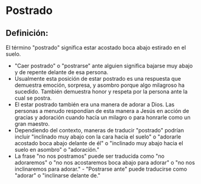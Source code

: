 # Postrado

## Definición: 

El término "postrado" significa estar acostado boca abajo estirado en el suelo.

* "Caer postrado" o "postrarse" ante alguien significa  bajarse muy abajo y de repente delante de esa persona.
* Usualmente esta posición de estar postrado es una respuesta que demuestra emoción, sorpresa, y asombro porque algo milagroso ha sucedido. También demuestra honor y respeta por la persona ante la cual se postra.
* El estar postrado también era una manera de adorar a Dios.  Las personas a menudo respondían de esta manera  a Jesús en acción de gracias y adoración cuando hacía un milagro o para honrarle como un gran maestro.
* Dependiendo del contexto,  maneras de traducir "postrado" podrían incluir "inclinado muy abajo con la cara hacia el suelo" o "adorarle acostado boca abajo delante de él" o "inclinado muy abajo hacia el suelo en asombro" o "adoración."
* La frase "no nos postramos" puede ser traducida como "no adoraremos" o "no nos acostaremos boca abajo para adorar" o "no nos inclinaremos para adorar." - "Postrarse ante" puede traducirse como "adorar" o "inclinarse delante de."

